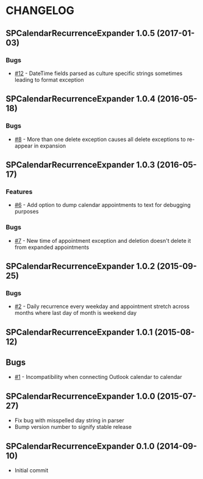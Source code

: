 # CHANGELOG

## SPCalendarRecurrenceExpander 1.0.5 (2017-01-03)

### Bugs

* [#12](https://github.com/ronnieholm/SPCalendarRecurrenceExpander/issues/12) - DateTime fields parsed as culture specific strings sometimes leading to format exception

## SPCalendarRecurrenceExpander 1.0.4 (2016-05-18)

### Bugs

* [#8](https://github.com/ronnieholm/SPCalendarRecurrenceExpander/issues/8) - More than one delete exception causes all delete exceptions to re-appear in expansion

## SPCalendarRecurrenceExpander 1.0.3 (2016-05-17)

### Features

* [#6](https://github.com/ronnieholm/SPCalendarRecurrenceExpander/issues/6) - Add option to dump calendar appointments to text for debugging purposes

### Bugs

* [#7](https://github.com/ronnieholm/SPCalendarRecurrenceExpander/issues/7) - New time of appointment exception and deletion doesn't delete it from expanded appointments

## SPCalendarRecurrenceExpander 1.0.2 (2015-09-25)

### Bugs

* [#2](https://github.com/ronnieholm/SPCalendarRecurrenceExpander/issues/2) - Daily recurrence every weekday and appointment stretch across months where last day of month is weekend day

## SPCalendarRecurrenceExpander 1.0.1 (2015-08-12)

## Bugs

* [#1](https://github.com/ronnieholm/SPCalendarRecurrenceExpander/issues/1) - Incompatibility when connecting Outlook calendar to calendar

## SPCalendarRecurrenceExpander 1.0.0 (2015-07-27)

* Fix bug with misspelled day string in parser
* Bump version number to signify stable release

## SPCalendarRecurrenceExpander 0.1.0 (2014-09-10)

* Initial commit